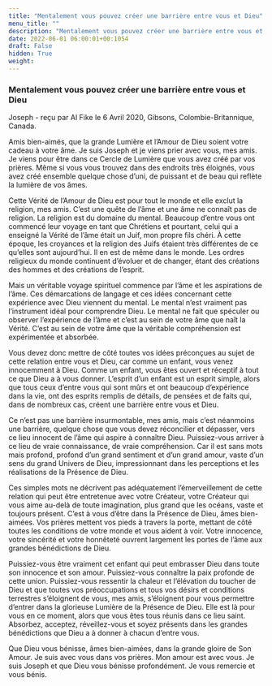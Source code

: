 ```yaml
---
title: "Mentalement vous pouvez créer une barrière entre vous et Dieu"
menu_title: ""
description: "Mentalement vous pouvez créer une barrière entre vous et Dieu"
date: 2022-06-01 06:00:01+00:1054
draft: False
hidden: True
weight:
---
```

### Mentalement vous pouvez créer une barrière entre vous et Dieu

Joseph - reçu par Al Fike le 6 Avril 2020, Gibsons, Colombie-Britannique, Canada.

Amis bien-aimés, que la grande Lumière et l’Amour de Dieu soient votre cadeau à votre âme. Je suis Joseph et je viens prier avec vous, mes amis. Je viens pour être dans ce Cercle de Lumière que vous avez créé par vos prières. Même si vous vous trouvez dans des endroits très éloignés, vous avez créé ensemble quelque chose d’uni, de puissant et de beau qui reflète la lumière de vos âmes.

Cette Vérité de l’Amour de Dieu est pour tout le monde et elle exclut la religion, mes amis. C’est une quête de l’âme et une âme ne connaît pas de religion. La religion est du domaine du mental. Beaucoup d’entre vous ont commencé leur voyage en tant que Chrétiens et pourtant, celui qui a enseigné la Vérité de l’âme était un Juif, mon propre fils chéri. À cette époque, les croyances et la religion des Juifs étaient très différentes de ce qu’elles sont aujourd’hui. Il en est de même dans le monde. Les ordres religieux du monde continuent d’évoluer et de changer, étant des créations des hommes et des créations de l’esprit.

Mais un véritable voyage spirituel commence par l’âme et les aspirations de l’âme. Ces démarcations de langage et ces idées concernant cette expérience avec Dieu viennent du mental. Le mental n’est vraiment pas l’instrument idéal pour comprendre Dieu. Le mental ne fait que spéculer ou observer l’expérience de l’âme et c’est au sein de votre âme que naît la Vérité. C’est au sein de votre âme que la véritable compréhension est expérimentée et absorbée.

Vous devez donc mettre de côté toutes vos idées préconçues au sujet de cette relation entre vous et Dieu, car comme un enfant, vous venez innocemment à Dieu. Comme un enfant, vous êtes ouvert et réceptif à tout ce que Dieu a à vous donner. L’esprit d’un enfant est un esprit simple, alors que tous ceux d’entre vous qui sont mûrs et ont beaucoup d’expérience dans la vie, ont des esprits remplis de détails, de pensées et de faits qui, dans de nombreux cas, créent une barrière entre vous et Dieu.

Ce n’est pas une barrière insurmontable, mes amis, mais c’est néanmoins une barrière, quelque chose que vous devez réconcilier et dépasser, vers ce lieu innocent de l’âme qui aspire à connaître Dieu. Puissiez-vous arriver à ce lieu de vraie connaissance, de vraie compréhension. Car il est sans mots mais profond, profond d’un grand sentiment et d’un grand amour, vaste d’un sens du grand Univers de Dieu, impressionnant dans les perceptions et les réalisations de la Présence de Dieu.

Ces simples mots ne décrivent pas adéquatement l’émerveillement de cette relation qui peut être entretenue avec votre Créateur, votre Créateur qui vous aime au-delà de toute imagination, plus grand que les océans, vaste et toujours présent. C’est à vous d’être dans la Présence de Dieu, âmes bien-aimées. Vos prières mettent vos pieds à travers la porte, mettant de côté toutes les conditions de votre monde et vous aident à voir. Votre innocence, votre sincérité et votre honnêteté ouvrent largement les portes de l’âme aux grandes bénédictions de Dieu.

Puissiez-vous être vraiment cet enfant qui peut embrasser Dieu dans toute son innocence et son amour. Puissiez-vous connaître la paix profonde de cette union. Puissiez-vous ressentir la chaleur et l’élévation du toucher de Dieu et que toutes vos préoccupations et tous vos désirs et conditions terrestres s’éloignent de vous, mes amis, s’éloignent pour vous permettre d’entrer dans la glorieuse Lumière de la Présence de Dieu. Elle est là pour vous en ce moment, alors que vous êtes tous réunis dans ce lieu saint. Absorbez, acceptez, réveillez-vous et soyez présents dans les grandes bénédictions que Dieu a à donner à chacun d’entre vous.

Que Dieu vous bénisse, âmes bien-aimées, dans la grande gloire de Son Amour. Je suis avec vous dans vos prières. Mon amour est avec vous. Je suis Joseph et que Dieu vous bénisse profondément. Je vous remercie et vous bénis.
